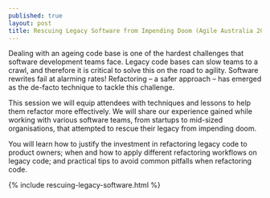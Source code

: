 ```yaml
---
published: true
layout: post
title: Rescuing Legacy Software from Impending Doom (Agile Australia 2016)
---
```

Dealing with an ageing code base is one of the hardest challenges that software development teams face. Legacy code bases can slow teams to a crawl, and therefore it is critical to solve this on the road to agility. Software rewrites fail at alarming rates! Refactoring – a safer approach – has emerged as the de-facto technique to tackle this challenge.

This session we will equip attendees with techniques and lessons to help them refactor more effectively. We will share our experience gained while working with various software teams, from startups to mid-sized organisations, that attempted to rescue their legacy from impending doom.

You will learn how to justify the investment in refactoring legacy code to product owners; when and how to apply different refactoring workflows on legacy code; and practical tips to avoid common pitfalls when refactoring code.

{% include rescuing-legacy-software.html %}
